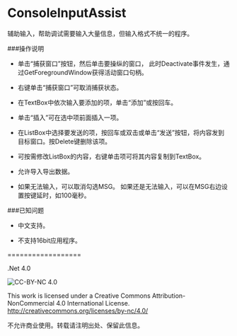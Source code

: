 ConsoleInputAssist
==================

辅助输入，帮助调试需要输入大量信息，但输入格式不统一的程序。

###操作说明

- 单击“捕获窗口”按钮，然后单击要操纵的窗口，
此时Deactivate事件发生，通过GetForegroundWindow获得活动窗口句柄。

- 右键单击“捕获窗口”可取消捕获状态。

- 在TextBox中依次输入要添加的项，单击“添加”或按回车。

- 单击“插入”可在选中项前面插入一项。

- 在ListBox中选择要发送的项，按回车或双击或单击“发送”按钮，将内容发到目标窗口。按Delete键删除该项。

- 可按需修改ListBox的内容，右键单击项可将其内容复制到TextBox。

- 允许导入导出数据。

- 如果无法输入，可以取消勾选MSG。
如果还是无法输入，可以在MSG右边设置按键延时，如100毫秒。

###已知问题

- 中文支持。

- 不支持16bit应用程序。

==================

.Net 4.0


![CC-BY-NC 4.0](https://i.creativecommons.org/l/by-nc/4.0/88x31.png)

This work is licensed under a Creative Commons Attribution-NonCommercial 4.0 International License.
http://creativecommons.org/licenses/by-nc/4.0/

不允许商业使用。转载请注明出处、保留此信息。
